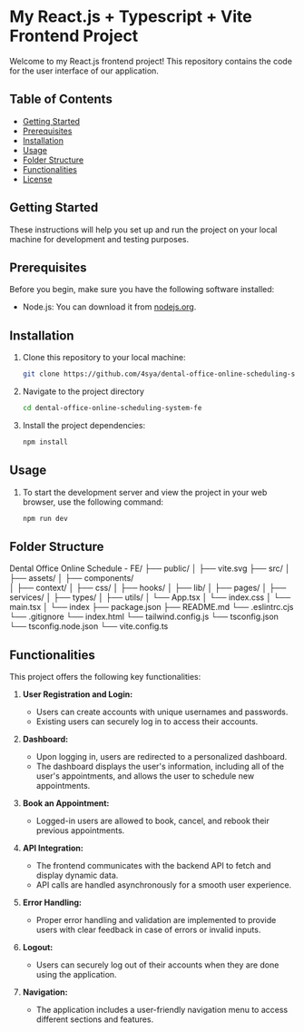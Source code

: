# My React.js + Typescript + Vite Frontend Project

Welcome to my React.js frontend project! This repository contains the code for the user interface of our application.

## Table of Contents

- [Getting Started](#getting-started)
- [Prerequisites](#prerequisites)
- [Installation](#installation)
- [Usage](#usage)
- [Folder Structure](#folder-structure)
- [Functionalities](#functionalities)
- [License](#license)

## Getting Started

These instructions will help you set up and run the project on your local machine for development and testing purposes.

## Prerequisites

Before you begin, make sure you have the following software installed:

- Node.js: You can download it from [nodejs.org](https://nodejs.org/).

## Installation

1. Clone this repository to your local machine:

   ```bash
   git clone https://github.com/4sya/dental-office-online-scheduling-system-fe.git

2. Navigate to the project directory

   ```bash
   cd dental-office-online-scheduling-system-fe

3. Install the project dependencies:

   ```bash
   npm install

## Usage

1. To start the development server and view the project in your web browser, use the following command:

   ```bash
   npm run dev

## Folder Structure

Dental Office Online Schedule - FE/
  ├── public/
  │   ├── vite.svg
  ├── src/
  │   ├── assets/
  │   ├── components/  
  │   ├── context/
  │   ├── css/
  │   ├── hooks/
  │   ├── lib/
  │   ├── pages/
  │   ├── services/
  │   ├── types/
  │   ├── utils/
  │   └── App.tsx
  │   └── index.css
  │   └── main.tsx
  │   └── index
  ├── package.json
  ├── README.md
  └── .eslintrc.cjs
  └── .gitignore
  └── index.html
  └── tailwind.config.js
  └── tsconfig.json
  └── tsconfig.node.json
  └── vite.config.ts

## Functionalities

This project offers the following key functionalities:

1. **User Registration and Login:**
   - Users can create accounts with unique usernames and passwords.
   - Existing users can securely log in to access their accounts.

2. **Dashboard:**
   - Upon logging in, users are redirected to a personalized dashboard.
   - The dashboard displays the user's information, including all of the user's appointments, and allows the user to schedule new appointments.

3. **Book an Appointment:**
   - Logged-in users are allowed to book, cancel, and rebook their previous appointments.

4. **API Integration:**
   - The frontend communicates with the backend API to fetch and display dynamic data.
   - API calls are handled asynchronously for a smooth user experience.

5. **Error Handling:**
   - Proper error handling and validation are implemented to provide users with clear feedback in case of errors or invalid inputs.

6. **Logout:**
   - Users can securely log out of their accounts when they are done using the application.

7. **Navigation:**
   - The application includes a user-friendly navigation menu to access different sections and features.